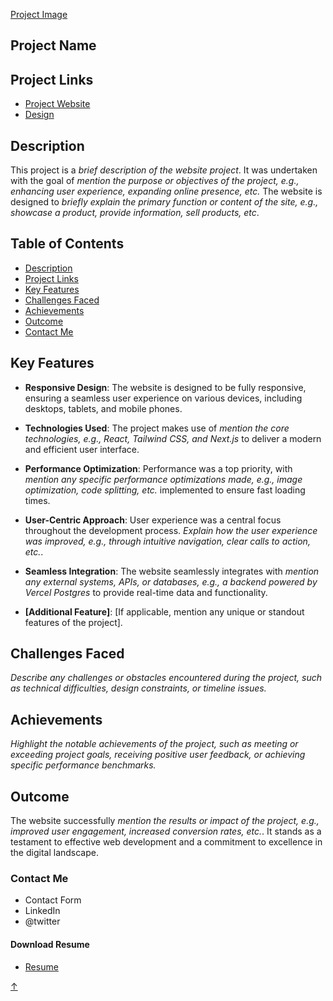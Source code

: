 [Project Image](https://www.example.com/sample-image.jpg)

## Project Name

## Project Links

- [Project Website](http://www.example.com)
- [Design](http://www.example.com)

## Description

This project is a _brief description of the website project_. It was undertaken with the goal of _mention the purpose or objectives of the project, e.g., enhancing user experience, expanding online presence, etc._ The website is designed to _briefly explain the primary function or content of the site, e.g., showcase a product, provide information, sell products, etc_.

## Table of Contents

- [Description](#description)
- [Project Links](#project-links)
- [Key Features](#key-features)
- [Challenges Faced](#challenges-faced)
- [Achievements](#achievements)
- [Outcome](#outcome)
- [Contact Me](#contact-me)

## Key Features

- **Responsive Design**: The website is designed to be fully responsive, ensuring a seamless user experience on various devices, including desktops, tablets, and mobile phones.

- **Technologies Used**: The project makes use of _mention the core technologies, e.g., React, Tailwind CSS, and Next.js_ to deliver a modern and efficient user interface.

- **Performance Optimization**: Performance was a top priority, with _mention any specific performance optimizations made, e.g., image optimization, code splitting, etc._ implemented to ensure fast loading times.

- **User-Centric Approach**: User experience was a central focus throughout the development process. _Explain how the user experience was improved, e.g., through intuitive navigation, clear calls to action, etc._.

- **Seamless Integration**: The website seamlessly integrates with _mention any external systems, APIs, or databases, e.g., a backend powered by Vercel Postgres_ to provide real-time data and functionality.

- **[Additional Feature]**: [If applicable, mention any unique or standout features of the project].

## Challenges Faced

_Describe any challenges or obstacles encountered during the project, such as technical difficulties, design constraints, or timeline issues._

## Achievements

_Highlight the notable achievements of the project, such as meeting or exceeding project goals, receiving positive user feedback, or achieving specific performance benchmarks._

## Outcome

The website successfully _mention the results or impact of the project, e.g., improved user engagement, increased conversion rates, etc._. It stands as a testament to effective web development and a commitment to excellence in the digital landscape.

### Contact Me

- Contact Form
- LinkedIn
- @twitter

#### Download Resume

- [Resume](http://www.example.com)

<a class="top-link hide" href="#top">↑</a>
<a name="top"></a>
